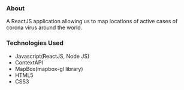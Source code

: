 ### About
A ReactJS application allowing us to map locations of active cases of corona virus around the world. 

### Technologies Used
-   Javascript(ReactJS, Node JS)
-   ContextAPI
-   MapBox(mapbox-gl library)
-   HTML5
-   CSS3
